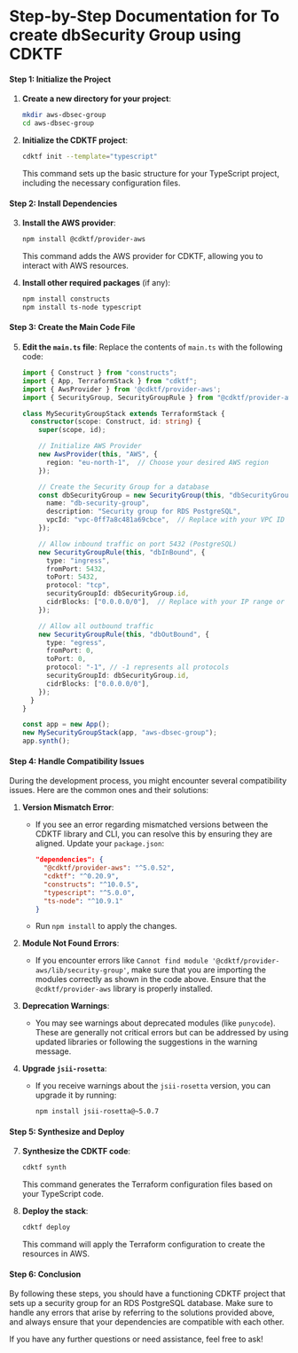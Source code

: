 # Step-by-Step Documentation for To create dbSecurity Group using CDKTF

#### Step 1: Initialize the Project

1. **Create a new directory for your project**:
   ```bash
   mkdir aws-dbsec-group
   cd aws-dbsec-group
   ```

2. **Initialize the CDKTF project**:
   ```bash
   cdktf init --template="typescript"
   ```
   This command sets up the basic structure for your TypeScript project, including the necessary configuration files.

#### Step 2: Install Dependencies

3. **Install the AWS provider**:
   ```bash
   npm install @cdktf/provider-aws
   ```
   This command adds the AWS provider for CDKTF, allowing you to interact with AWS resources.

4. **Install other required packages** (if any):
   ```bash
   npm install constructs
   npm install ts-node typescript
   ```

#### Step 3: Create the Main Code File

5. **Edit the `main.ts` file**:
   Replace the contents of `main.ts` with the following code:
   ```typescript
   import { Construct } from "constructs";
   import { App, TerraformStack } from "cdktf";
   import { AwsProvider } from '@cdktf/provider-aws';
   import { SecurityGroup, SecurityGroupRule } from "@cdktf/provider-aws/lib/vpc";

   class MySecurityGroupStack extends TerraformStack {
     constructor(scope: Construct, id: string) {
       super(scope, id);

       // Initialize AWS Provider
       new AwsProvider(this, "AWS", {
         region: "eu-north-1",  // Choose your desired AWS region
       });

       // Create the Security Group for a database
       const dbSecurityGroup = new SecurityGroup(this, "dbSecurityGroup", {
         name: "db-security-group",
         description: "Security group for RDS PostgreSQL",
         vpcId: "vpc-0ff7a8c481a69cbce",  // Replace with your VPC ID
       });

       // Allow inbound traffic on port 5432 (PostgreSQL)
       new SecurityGroupRule(this, "dbInBound", {
         type: "ingress",
         fromPort: 5432,
         toPort: 5432,
         protocol: "tcp",
         securityGroupId: dbSecurityGroup.id,
         cidrBlocks: ["0.0.0.0/0"],  // Replace with your IP range or use CIDR blocks
       });

       // Allow all outbound traffic
       new SecurityGroupRule(this, "dbOutBound", {
         type: "egress",
         fromPort: 0,
         toPort: 0,
         protocol: "-1", // -1 represents all protocols
         securityGroupId: dbSecurityGroup.id,
         cidrBlocks: ["0.0.0.0/0"],
       });
     }
   }

   const app = new App();
   new MySecurityGroupStack(app, "aws-dbsec-group");
   app.synth();
   ```

#### Step 4: Handle Compatibility Issues

During the development process, you might encounter several compatibility issues. Here are the common ones and their solutions:

1. **Version Mismatch Error**:
   - If you see an error regarding mismatched versions between the CDKTF library and CLI, you can resolve this by ensuring they are aligned. Update your `package.json`:
     ```json
     "dependencies": {
       "@cdktf/provider-aws": "^5.0.52",
       "cdktf": "^0.20.9",
       "constructs": "^10.0.5",
       "typescript": "^5.0.0",
       "ts-node": "^10.9.1"
     }
     ```
   - Run `npm install` to apply the changes.

2. **Module Not Found Errors**:
   - If you encounter errors like `Cannot find module '@cdktf/provider-aws/lib/security-group'`, make sure that you are importing the modules correctly as shown in the code above. Ensure that the `@cdktf/provider-aws` library is properly installed.

3. **Deprecation Warnings**:
   - You may see warnings about deprecated modules (like `punycode`). These are generally not critical errors but can be addressed by using updated libraries or following the suggestions in the warning message.

4. **Upgrade `jsii-rosetta`**:
   - If you receive warnings about the `jsii-rosetta` version, you can upgrade it by running:
     ```bash
     npm install jsii-rosetta@~5.0.7
     ```

#### Step 5: Synthesize and Deploy

7. **Synthesize the CDKTF code**:
   ```bash
   cdktf synth
   ```
   This command generates the Terraform configuration files based on your TypeScript code.

8. **Deploy the stack**:
   ```bash
   cdktf deploy
   ```
   This command will apply the Terraform configuration to create the resources in AWS.

#### Step 6: Conclusion

By following these steps, you should have a functioning CDKTF project that sets up a security group for an RDS PostgreSQL database. Make sure to handle any errors that arise by referring to the solutions provided above, and always ensure that your dependencies are compatible with each other. 

If you have any further questions or need assistance, feel free to ask!
